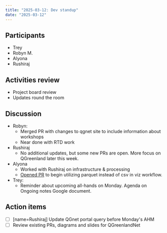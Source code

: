 ```yaml
---
title: "2025-03-12: Dev standup"
date: "2025-03-12"
---
```


## Participants

* Trey
* Robyn M.
* Alyona
* Rushiraj

## Activities review

* Project board review
* Updates round the room

## Discussion

* Robyn:
    * Merged PR with changes to qgnet site to include information about workshops
    * Near done with RTD work
* Rushiraj
    * No additional updates, but some new PRs are open. More focus on QGreenland later this week.
* Alyona
    * Worked with Rushiraj on infrastructure & processing
    * [Opened PR](https://github.com/PermafrostDiscoveryGateway/viz-workflow/pull/54) to begin utilizing parquet instead of csv in viz workflow.
* Trey:
    * Reminder about upcoming all-hands on Monday. Agenda on Ongoing notes Google document.

## Action items

- [ ] [name=Rushiraj] Update QGnet portal query before Monday's AHM
- [ ] Review existing PRs, diagrams and slides for QGreenlandNet
